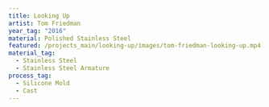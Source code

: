 ```yaml
---
title: Looking Up
artist: Tom Friedman
year_tag: "2016"
material: Polished Stainless Steel
featured: /projects_main/looking-up/images/tom-friedman-looking-up.mp4
material_tag:
  - Stainless Steel
  - Stainless Steel Armature
process_tag:
  - Silicone Mold
  - Cast
---
```

